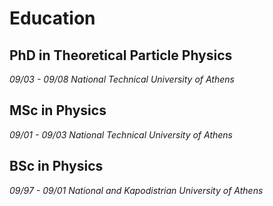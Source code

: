 # Education

## PhD in Theoretical Particle Physics
*09/03 - 09/08*
*National Technical University of Athens*

## MSc in Physics
*09/01 - 09/03*
*National Technical University of Athens*

## BSc in Physics
*09/97 - 09/01*
*National and Kapodistrian University of Athens*
